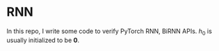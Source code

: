 # RNN
In this repo, I write some code to verify PyTorch RNN, BiRNN APIs. $h_0$ is usually initialized to be $\mathbf{0}$.